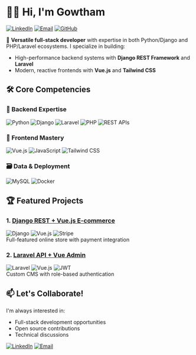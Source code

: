 # 👨‍💻 Hi, I'm Gowtham

[![LinkedIn](https://img.shields.io/badge/-Connect%20on%20LinkedIn-blue?style=for-the-badge&logo=linkedin)](https://www.linkedin.com/in/gowthamguna)
[![Email](https://img.shields.io/badge/-Connect%20on%20Mail-red?style=for-the-badge&logo=gmail)](mailto:gowthamguna46@gmail.com)
[![GitHub](https://img.shields.io/badge/-Follow%20my%20work-black?style=for-the-badge&logo=github)](https://github.com/Gowthamguna01)

🚀 **Versatile full-stack developer** with expertise in both Python/Django and PHP/Laravel ecosystems. I specialize in building:
- High-performance backend systems with **Django REST Framework** and **Laravel**
- Modern, reactive frontends with **Vue.js** and **Tailwind CSS**


## 🛠 Core Competencies

### 🔧 Backend Expertise
![Python](https://img.shields.io/badge/Python-Expert-3776AB?style=flat-square&logo=python)
![Django](https://img.shields.io/badge/Django-Expert-092E20?style=flat-square&logo=django)
![Laravel](https://img.shields.io/badge/Laravel-Advanced-FF2D20?style=flat-square&logo=laravel)
![PHP](https://img.shields.io/badge/PHP-Advanced-777BB4?style=flat-square&logo=php)
![REST APIs](https://img.shields.io/badge/REST_API-Expert-FF6B6B?style=flat-square&logo=json)

### 🌟 Frontend Mastery
![Vue.js](https://img.shields.io/badge/Vue.js-Advanced-4FC08D?style=flat-square&logo=vuedotjs)
![JavaScript](https://img.shields.io/badge/JavaScript-Expert-F7DF1E?style=flat-square&logo=javascript)
![Tailwind CSS](https://img.shields.io/badge/Tailwind-Advanced-06B6D4?style=flat-square&logo=tailwindcss)


### 🗃 Data & Deployment
![MySQL](https://img.shields.io/badge/MySQL-Advanced-4479A1?style=flat-square&logo=mysql)
![Docker](https://img.shields.io/badge/Docker-Intermediate-2496ED?style=flat-square&logo=docker)

## 🏆 Featured Projects

### 1. [Django REST + Vue.js E-commerce](https://github.com/Gowthamguna01/project1)
![Django](https://img.shields.io/badge/-Django-092E20?logo=django) ![Vue.js](https://img.shields.io/badge/-Vue.js-4FC08D?logo=vuedotjs) ![Stripe](https://img.shields.io/badge/-Stripe-008CDD?logo=stripe)  
Full-featured online store with payment integration

### 2. [Laravel API + Vue Admin](https://github.com/Gowthamguna01/project2)
![Laravel](https://img.shields.io/badge/-Laravel-FF2D20?logo=laravel) ![Vue.js](https://img.shields.io/badge/-Vue.js-4FC08D?logo=vuedotjs) ![JWT](https://img.shields.io/badge/-JWT-000000?logo=jsonwebtokens)  
Custom CMS with role-based authentication


## 📫 Let's Collaborate!
I'm always interested in:
- Full-stack development opportunities
- Open source contributions
- Technical discussions

[![LinkedIn](https://img.shields.io/badge/-Let's%20connect%20on%20LinkedIn-blue?style=for-the-badge&logo=linkedin)](https://www.linkedin.com/in/gowthamguna)
[![Email](https://img.shields.io/badge/-Shoot%20me%20an%20email-red?style=for-the-badge&logo=gmail)](mailto:gowthamguna46@gmail.com)
